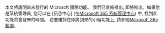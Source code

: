 本文將說明尚未發行的 Microsoft 團隊功能。 我們已宣佈推出, 即將推出。如果您是系統管理員, 您可以在 [訊息中心] (在[Microsoft 365 系統管理中心](https://portal.office.com/adminportal/home)) 中, 找到此功能將會發佈的時間。 若要維持在即將到來的小組功能上, 請參閱[Microsoft 365 藍圖](https://www.microsoft.com/microsoft-365/roadmap?filters=&searchterms=microsoft%2Cteams)。